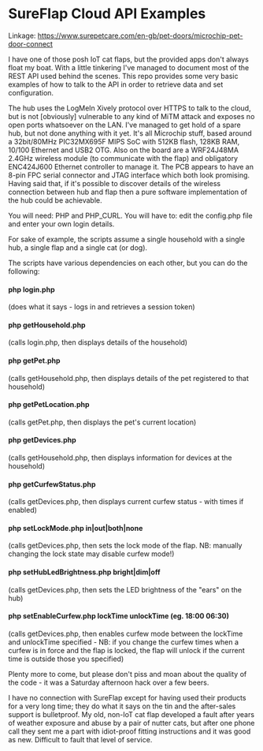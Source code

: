 # SureFlap Cloud API Examples

Linkage: https://www.surepetcare.com/en-gb/pet-doors/microchip-pet-door-connect

I have one of those posh IoT cat flaps, but the provided apps don't always float my boat. With a little tinkering I've managed to document most of the REST API used behind the scenes. This repo provides some very basic examples of how to talk to the API in order to retrieve data and set configuration.

The hub uses the LogMeIn Xively protocol over HTTPS to talk to the cloud, but is not [obviously] vulnerable to any kind of MiTM attack and exposes no open ports whatsoever on the LAN. I've managed to get hold of a spare hub, but not done anything with it yet. It's all Microchip stuff, based around a 32bit/80MHz PIC32MX695F MIPS SoC with 512KB flash, 128KB RAM, 10/100 Ethernet and USB2 OTG. Also on the board are a WRF24J48MA 2.4GHz wireless module (to communicate with the flap) and obligatory ENC424J600 Ethernet controller to manage it. The PCB appears to have an 8-pin FPC serial connector and JTAG interface which both look promising. Having said that, if it's possible to discover details of the wireless connection between hub and flap then a pure software implementation of the hub could be achievable.

You will need: PHP and PHP_CURL.
You will have to: edit the config.php file and enter your own login details.

For sake of example, the scripts assume a single household with a single hub, a single flap and a single cat (or dog).

The scripts have various dependencies on each other, but you can do the following:

#### php login.php
(does what it says - logs in and retrieves a session token)

#### php getHousehold.php
(calls login.php, then displays details of the household)

#### php getPet.php
(calls getHousehold.php, then displays details of the pet registered to that household)

#### php getPetLocation.php
(calls getPet.php, then displays the pet's current location)

#### php getDevices.php
(calls getHousehold.php, then displays information for devices at the household)

#### php getCurfewStatus.php
(calls getDevices.php, then displays current curfew status - with times if enabled)

#### php setLockMode.php in|out|both|none
(calls getDevices.php, then sets the lock mode of the flap. NB: manually changing the lock state may disable curfew mode!)

#### php setHubLedBrightness.php bright|dim|off
(calls getDevices.php, then sets the LED brightness of the "ears" on the hub)

#### php setEnableCurfew.php lockTime unlockTime (eg. 18:00 06:30)
(calls getDevices.php, then enables curfew mode between the lockTime and unlockTime specified - NB: if you change the curfew times when a curfew is in force and the flap is locked, the flap will unlock if the current time is outside those you specified)

Plenty more to come, but please don't piss and moan about the quality of the code - it was a Saturday afternoon hack over a few beers.

I have no connection with SureFlap except for having used their products for a very long time; they do what it says on the tin and the after-sales support is bulletproof. My old, non-IoT cat flap developed a fault after years of weather exposure and abuse by a pair of nutter cats, but after one phone call they sent me a part with idiot-proof fitting instructions and it was good as new. Difficult to fault that level of service.

